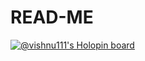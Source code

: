 # READ-ME
[![@vishnu111's Holopin board](https://holopin.me/vishnu111)](https://holopin.io/@vishnu111)
